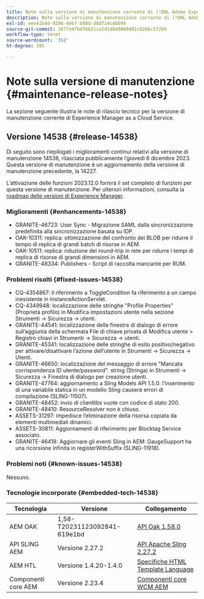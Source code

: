 ```yaml
---
title: Note sulla versione di manutenzione corrente di [!DNL Adobe Experience Manager]  as a Cloud Service.
description: Note sulla versione di manutenzione corrente di [!DNL Adobe Experience Manager]  as a Cloud Service.
exl-id: eee42b4d-9206-4ebf-b88d-d8df14c46094
source-git-commit: 2677e8fbdf6b21ce2d1d848000401c826bc5f289
workflow-type: tm+mt
source-wordcount: '352'
ht-degree: 39%

---
```


# Note sulla versione di manutenzione {#maintenance-release-notes}

La sezione seguente illustra le note di rilascio tecnico per la versione di manutenzione corrente di Experience Manager as a Cloud Service.

## Versione 14538 {#release-14538}

Di seguito sono riepilogati i miglioramenti continui relativi alla versione di manutenzione 14538, rilasciata pubblicamente l’giovedì 6 dicembre 2023. Questa versione di manutenzione è un aggiornamento della versione di manutenzione precedente, la 14227.

L’attivazione delle funzioni 2023.12.0 fornirà il set completo di funzioni per questa versione di manutenzione. Per ulteriori informazioni, consulta la [roadmap delle versioni di Experience Manager](https://experienceleague.adobe.com/docs/experience-manager-release-information/aem-release-updates/update-releases-roadmap.html?lang=it).

### Miglioramenti {#enhancements-14538}

* GRANITE-46723: User Sync - Migrazione SAML dalla sincronizzazione predefinita alla sincronizzazione basata su IDP.
* OAK-10311: replica: ottimizzazione del confronto dei BLOB per ridurre il tempo di replica di grandi batch di risorse in AEM.
* OAK-10511: replica: riduzione dei round-trip in rete per ridurre i tempi di replica di risorse di grandi dimensioni in AEM.
* GRANITE-48334: Publishers - Script di raccolta mancante per RUM.

### Problemi risolti {#fixed-issues-14538}

* CQ-4354867: il riferimento a ToggleCondition fa riferimento a un campo inesistente in InstanceActionServlet.
* CQ-4349948: localizzazione delle stringhe &quot;Profile Properties&quot; (Proprietà profilo) in Modifica impostazioni utente nella sezione Strumenti → Sicurezza → utenti.
* GRANITE-44541: localizzazione delle finestre di dialogo di errore sull’aggiunta della schermata File di chiave privata di Modifica utente > Registro chiavi in Strumenti → Sicurezza → utenti.
* GRANITE-45341: localizzazione delle stringhe di esito positivo/negativo per attivare/disattivare l’azione dell’utente in Strumenti → Sicurezza → Utenti.
* GRANITE-46650: localizzazione del messaggio di errore &quot;Mancata corrispondenza ID utente/password&quot;. string (Stringa) in Strumenti → Sicurezza → Finestra di dialogo per creazione utenti.
* GRANITE-47764: aggiornamento a Sling Models API 1.5.0: l’inserimento di una variabile statica in un modello Sling causerà errori di compilazione (SLING-11507).
* GRANITE-48452: invio di clientlibs vuote con codice di stato 200.
* GRANITE-48410: ResourceResolver non è chiuso.
* ASSETS-31297: impedisce l’eliminazione della risorsa copiata da elementi multimediali dinamici.
* ASSETS-30811: Aggiornamenti di riferimento per Blocktag Service associato.
* GRANITE-46418: Aggiornare gli eventi Sling in AEM: GaugeSupport ha una ricorsione infinita in registerWithSuffix (SLING-11918).

### Problemi noti {#known-issues-14538}

Nessuno.

### Tecnologie incorporate {#embedded-tech-14538}

| Tecnologia | Versione | Collegamento |
|---|---|---|
| AEM OAK | 1,58-T20231123092841-619e1bd | [API Oak 1.58.0](https://www.javadoc.io/doc/org.apache.jackrabbit/oak-api/1.58.0/index.html) |
| API SLING AEM | Versione 2.27.2 | [API Apache Sling 2.27.2](https://www.javadoc.io/doc/org.apache.sling/org.apache.sling.api/latest/index.html) |
| AEM HTL | Versione 1.4.20-1.4.0 | [Specifiche HTML Template Language](https://github.com/adobe/htl-spec) |
| Componenti core AEM | Versione 2.23.4 | [Componenti core WCM AEM](https://github.com/adobe/aem-core-wcm-components) |
